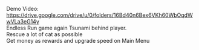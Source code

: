 Demo Video: https://drive.google.com/drive/u/0/folders/16Bd40n6Bex6VKh60WbOqdWwVLa3eG14y
<br/> Endless Run game again Tsunami behind player.
<br/>Rescue a lot of cat as possible
<br/>Get money as rewards and upgrade speed on Main Menu
